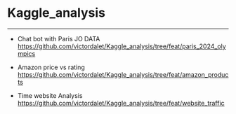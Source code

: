 # Kaggle_analysis

---


- Chat bot with Paris JO DATA 
https://github.com/victordalet/Kaggle_analysis/tree/feat/paris_2024_olympics


- Amazon price vs rating
https://github.com/victordalet/Kaggle_analysis/tree/feat/amazon_products


- Time website Analysis
https://github.com/victordalet/Kaggle_analysis/tree/feat/website_traffic